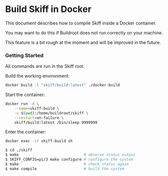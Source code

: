 # Build Skiff in Docker

This document describes how to compile Skiff inside a Docker container.

You may want to do this if Buildroot does not run correctly on your machine.

This feature is a bit rough at the moment and will be improved in the future.

### Getting Started

All commands are run in the Skiff root.

Build the working environment:

```sh
docker build -t "skiff/build:latest" ./docker-build
```

Start the container:

```sh
docker run -d \
	--name=skiff-build \
    -v $(pwd):/home/buildroot/skiff \
	--restart=on-failure \
	skiff/build:latest /bin/sleep 9999999
```

Enter the container:

```sh
docker exec -it skiff-build sh

$ cd ./skiff
$ make                             # observe status output
$ SKIFF_CONFIG=pi/3 make configure # configure the system
$ make                             # check status again
$ make compile                     # build the system
```
